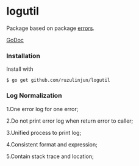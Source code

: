 # logutil

Package based on package [errors](https://github.com/pkg/errors).

[GoDoc](http://godoc.org/github.com/ruzulinjun/logutil)

### Installation

Install with

    $ go get github.com/ruzulinjun/logutil

### Log Normalization

1.One error log for one error;

2.Do not print error log when return error to caller;

3.Unified process to print log;

4.Consistent format and expression;

5.Contain stack trace and location;

